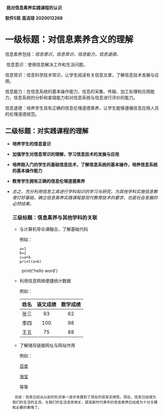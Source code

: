 ​                                                          **我对信息素养实践课程的认识**

**软件5班**                                                        **高洁琼**                                        **2020012268**

# 一级标题：对信息素养含义的理解

​               信息素养包括：*信息意识*，*信息常识，信息能力，信息道德。*

​      信息意识：使用信息解决工作和生活问题。

​      信息常识：信息科学技术常识，让学生阅读有关信息文章，了解信息技术发展与应用。

​      信息能力：在信息系统的基本操作能力，信息的采集、传输、加工处理和应用能力，信息系统的分析和查错能力和对信息系统与信息进行评价的能力。

​       信息道德：培养学生具有正确的信息伦理道德素养，让学生能够遵循信息应用人员的伦理道德规范。

## 二级标题：对实践课程的理解

+ **培养学生的信息意识**

+ **加强学生对信息常识的理解，学习信息技术的发展与应用**

+ **培养刚入门的学生的基础信息技术，了解信息系统的基本操作，培养信息系统的基本操作能力**

+ **教育学生拥有正确的信息伦理道德素养**

+ *总之，充分利用信息工具进行学科知识的学习与研究，为其他学科实施信息教育打好基础，确立信息素养实践课程是现代教育技术的要求，也是社会发展的必然结果。*

  ### 三级标题：信息素养与其他学科的关联

   + 与计算机导论课融合，了解基础代码

     例如：

     ```
     a=1
     b=2
     c=a+b
     print(a+b)
     ```

     ` `print('hello word')

    + 利用信息网络便捷统计数据

        例如：

        | 姓名 | 语文成绩 | 数学成绩 |
        | :--: | :------: | :------: |
        | 张三 |    93    |    62    |
        | 李四 |   100    |    98    |
        | 王五 |    75    |    88    |

     +  了解储存链接网址与网站作用

           例如：

           [百度](https://www.baidu.com)

           [淘宝](https://www.taobao.com)

           等等

       总结：信息已经从以前的形式单一逐步发展到了现在的具有实用性，现在，信息已经成为我们的生活的主流，与我们的生活息息相关，提高新时代青年的信息素养已经成为十分关键和必要的事情了。

           

           

        

     

     


